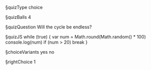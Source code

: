 §quizType
choice

§quizBalls
4

§quizQuestion
Will the cycle be endless?



§quizJS
while (true) {
  var num = Math.round(Math.random() * 100)
  console.log(num)
  if (num > 20) break
}



§choiceVariants
yes
no


§rightChoice
1
